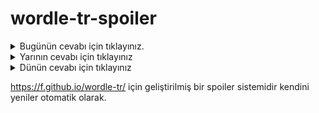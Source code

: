 # wordle-tr-spoiler

<details>
  <summary>Bugünün cevabı için tıklayınız.</summary>
  <br>
    <b> kaşlı </b>
</details>

<details>
  <summary>Yarının cevabı için tıklayınız</summary>
  <br>
   <b> sazak </b>
</details>

<details>
  <summary>Dünün cevabı için tıklayınız </summary>
  <br>
  <b> perma </b>
</details>

https://f.github.io/wordle-tr/ için geliştirilmiş bir spoiler sistemidir kendini yeniler otomatik olarak.

